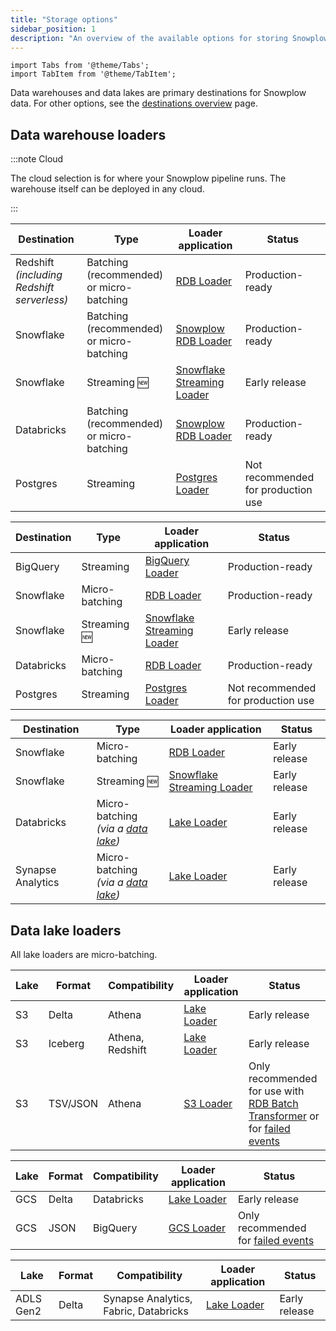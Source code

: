 ```yaml
---
title: "Storage options"
sidebar_position: 1
description: "An overview of the available options for storing Snowplow data in data warehouses and lakes"
---
```


```mdx-code-block
import Tabs from '@theme/Tabs';
import TabItem from '@theme/TabItem';
```

Data warehouses and data lakes are primary destinations for Snowplow data. For other options, see the [destinations overview](/docs/understanding-your-pipeline/destinations/index.md) page.

## Data warehouse loaders

:::note Cloud

The cloud selection is for where your Snowplow pipeline runs. The warehouse itself can be deployed in any cloud.

:::

<Tabs groupId="cloud" queryString>
  <TabItem value="aws" label="AWS" default>

| Destination | Type | Loader application | Status |
| --- | --- | --- | --- |
| Redshift<br/>_(including Redshift serverless)_ | Batching (recommended)<br/>or micro-batching | [RDB Loader](/docs/pipeline-components-and-applications/loaders-storage-targets/snowplow-rdb-loader/index.md) | Production-ready |
| Snowflake | Batching (recommended)<br/>or micro-batching | [Snowplow RDB Loader](/docs/pipeline-components-and-applications/loaders-storage-targets/snowplow-rdb-loader/index.md) | Production-ready |
| Snowflake | Streaming 🆕 | [Snowflake Streaming Loader](/docs/pipeline-components-and-applications/loaders-storage-targets/snowflake-streaming-loader/index.md) | Early release |
| Databricks | Batching (recommended)<br/>or micro-batching | [Snowplow RDB Loader](/docs/pipeline-components-and-applications/loaders-storage-targets/snowplow-rdb-loader/index.md) | Production-ready |
| Postgres | Streaming | [Postgres Loader](/docs/pipeline-components-and-applications/loaders-storage-targets/snowplow-postgres-loader/index.md) | Not recommended for production use |

  </TabItem>
  <TabItem value="gcp" label="GCP">

| Destination | Type | Loader application | Status |
| --- | --- | --- | --- |
| BigQuery | Streaming | [BigQuery Loader](/docs/pipeline-components-and-applications/loaders-storage-targets/bigquery-loader/index.md) | Production-ready |
| Snowflake | Micro-batching | [RDB Loader](/docs/pipeline-components-and-applications/loaders-storage-targets/snowplow-rdb-loader/index.md) | Production-ready |
| Snowflake | Streaming 🆕 | [Snowflake Streaming Loader](/docs/pipeline-components-and-applications/loaders-storage-targets/snowflake-streaming-loader/index.md) | Early release |
| Databricks | Micro-batching | [RDB Loader](/docs/pipeline-components-and-applications/loaders-storage-targets/snowplow-rdb-loader/index.md) | Production-ready |
| Postgres | Streaming | [Postgres Loader](/docs/pipeline-components-and-applications/loaders-storage-targets/snowplow-postgres-loader/index.md) | Not recommended for production use |

  </TabItem>
    <TabItem value="azure" label="Azure">

| Destination | Type | Loader application | Status |
| --- | --- | --- | --- |
| Snowflake | Micro-batching | [RDB Loader](/docs/pipeline-components-and-applications/loaders-storage-targets/snowplow-rdb-loader/index.md) | Early release |
| Snowflake | Streaming 🆕 | [Snowflake Streaming Loader](/docs/pipeline-components-and-applications/loaders-storage-targets/snowflake-streaming-loader/index.md) | Early release |
| Databricks | Micro-batching<br/>_(via a [data lake](#data-lake-loaders))_ | [Lake Loader](/docs/pipeline-components-and-applications/loaders-storage-targets/lake-loader/index.md) | Early release |
| Synapse Analytics | Micro-batching<br/>_(via a [data lake](#data-lake-loaders))_ | [Lake Loader](/docs/pipeline-components-and-applications/loaders-storage-targets/lake-loader/index.md) | Early release |

  </TabItem>
</Tabs>

## Data lake loaders

All lake loaders are micro-batching.

<Tabs groupId="cloud" queryString>
  <TabItem value="aws" label="AWS" default>

| Lake | Format | Compatibility | Loader application | Status |
| --- | --- | --- | --- | --- |
| S3 | Delta    | Athena           | [Lake Loader](/docs/pipeline-components-and-applications/loaders-storage-targets/lake-loader/index.md) | Early release |
| S3 | Iceberg  | Athena, Redshift | [Lake Loader](/docs/pipeline-components-and-applications/loaders-storage-targets/lake-loader/index.md) | Early release |
| S3 | TSV/JSON | Athena           | [S3 Loader](/docs/pipeline-components-and-applications/loaders-storage-targets/s3-loader/index.md) | Only recommended for use with [RDB Batch Transformer](/docs/pipeline-components-and-applications/loaders-storage-targets/snowplow-rdb-loader/transforming-enriched-data/spark-transformer/index.md) or for [failed events](/docs/understanding-your-pipeline/failed-events/index.md) |

  </TabItem>
  <TabItem value="gcp" label="GCP">

| Lake | Format | Compatibility | Loader application | Status |
| --- | --- | --- | --- | --- |
| GCS | Delta   | Databricks         | [Lake Loader](/docs/pipeline-components-and-applications/loaders-storage-targets/lake-loader/index.md) | Early release |
| GCS | JSON    | BigQuery           | [GCS Loader](/docs/pipeline-components-and-applications/loaders-storage-targets/google-cloud-storage-loader/index.md) | Only recommended for [failed events](/docs/understanding-your-pipeline/failed-events/index.md) |

  </TabItem>
    <TabItem value="azure" label="Azure">

| Lake | Format | Compatibility | Loader application | Status |
| --- | --- | --- | --- | --- |
| ADLS Gen2 | Delta | Synapse Analytics, Fabric, Databricks | [Lake Loader](/docs/pipeline-components-and-applications/loaders-storage-targets/lake-loader/index.md) | Early release |

  </TabItem>
</Tabs>
